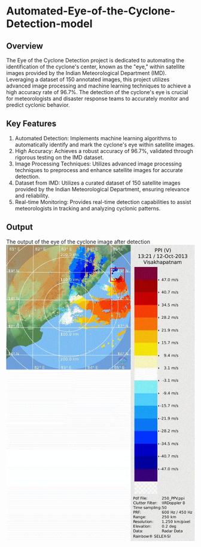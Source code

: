 # Automated-Eye-of-the-Cyclone-Detection-model

## Overview
The Eye of the Cyclone Detection project is dedicated to automating the identification of the cyclone's center, known as the "eye," within satellite images provided by the Indian Meteorological Department (IMD). Leveraging a dataset of 150 annotated images, this project utilizes advanced image processing and machine learning techniques to achieve a high accuracy rate of 96.7%. The detection of the cyclone's eye is crucial for meteorologists and disaster response teams to accurately monitor and predict cyclonic behavior.

## Key Features
1. Automated Detection: Implements machine learning algorithms to automatically identify and mark the cyclone's eye within satellite images.
2. High Accuracy: Achieves a robust accuracy of 96.7%, validated through rigorous testing on the IMD dataset.
3. Image Processing Techniques: Utilizes advanced image processing techniques to preprocess and enhance satellite images for accurate detection.
4. Dataset from IMD: Utilizes a curated dataset of 150 satellite images provided by the Indian Meteorological Department, ensuring relevance and reliability.
5. Real-time Monitoring: Provides real-time detection capabilities to assist meteorologists in tracking and analyzing cyclonic patterns.

## Output
The output of the eye of the cyclone image after detection
<img src="bbox_2013101213213500V.ppi.jpg">

